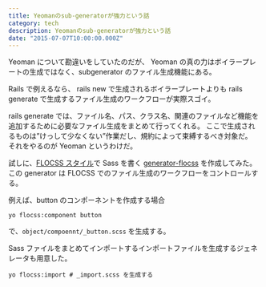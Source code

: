 ```yaml
---
title: Yeomanのsub-generatorが強力という話
category: tech
description: Yeomanのsub-generatorが強力という話
date: "2015-07-07T10:00:00.000Z"
---
```


Yeoman について勘違いをしていたのだが、
Yeoman の真の力はボイラープレートの生成ではなく、subgenerator のファイル生成機能にある。

Rails で例えるなら、
rails new で生成されるボイラープレートよりも
rails generate で生成するファイル生成のワークフローが実際スゴイ。

rails generate では、ファイル名、パス、クラス名、関連のファイルなど機能を追加するために必要なファイル生成をまとめて行ってくれる。
ここで生成されるものは”けっして少なくない”作業だし、規約によって束縛するべき対象だ。
それをやるのが Yeoman というわけだ。

試しに、[FLOCSS スタイル](https://github.com/hiloki/flocss)で Sass を書く [generator-flocss](https://github.com/rhythm191/generator-flocss) を作成してみた。
この generator は FLOCSS でのファイル生成のワークフローをコントロールする。

例えば、button のコンポーネントを作成する場合

```
yo flocss:component button
```

で、`object/compoennt/_button.scss` を生成する。

Sass ファイルをまとめてインポートするインポートファイルを生成するジェネレータも用意した。

```
yo flocss:import # _import.scss を生成する
```
